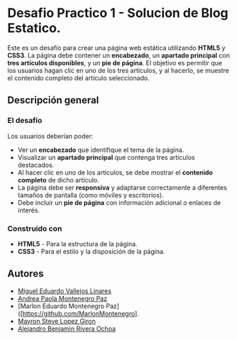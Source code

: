 # Desafio Practico 1 - Solucion de Blog Estatico.

Este es un desafío para crear una página web estática utilizando **HTML5** y **CSS3**. La página debe contener un **encabezado**, un **apartado principal** con **tres artículos disponibles**, y un **pie de página**. El objetivo es permitir que los usuarios hagan clic en uno de los tres artículos, y al hacerlo, se muestre el contenido completo del artículo seleccionado.


## Descripción general

### El desafío

Los usuarios deberían poder:

- Ver un **encabezado** que identifique el tema de la página.
- Visualizar un **apartado principal** que contenga tres artículos destacados.
- Al hacer clic en uno de los artículos, se debe mostrar el **contenido completo** de dicho artículo.
- La página debe ser **responsiva** y adaptarse correctamente a diferentes tamaños de pantalla (como móviles y escritorios).
- Debe incluir un **pie de página** con información adicional o enlaces de interés.


### Construido con

- **HTML5** - Para la estructura de la página.
- **CSS3** - Para el estilo y la disposición de la página.

## Autores

- [Miguel Eduardo Vallejos Linares](https://github.com/usuario1)
- [Andrea Paola Montenegro Paz](https://github.com/usuario2)
- [Marlon Eduardo Montenegro Paz]([https://github.com/MarlonMontenegro].
- [Mayron Steve Lopez Giron](https://github.com/usuario4)
- [Alejandro Benjamin Rivera Ochoa](https://github.com/usuario5)
